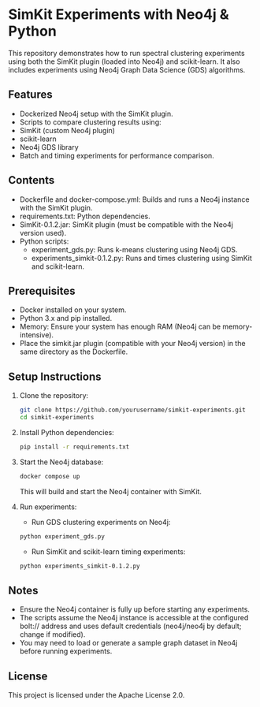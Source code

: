 # SimKit Experiments with Neo4j & Python

This repository demonstrates how to run spectral clustering experiments using both the SimKit plugin (loaded into Neo4j) and scikit-learn. It also includes experiments using Neo4j Graph Data Science (GDS) algorithms.

## Features
- Dockerized Neo4j setup with the SimKit plugin.
- Scripts to compare clustering results using:
- SimKit (custom Neo4j plugin)
- scikit-learn
- Neo4j GDS library
- Batch and timing experiments for performance comparison.

## Contents
- Dockerfile and docker-compose.yml: Builds and runs a Neo4j instance with the SimKit plugin.
- requirements.txt: Python dependencies.
- SimKit-0.1.2.jar: SimKit plugin (must be compatible with the Neo4j version used).
- Python scripts:
  - experiment_gds.py: Runs k-means clustering using Neo4j GDS.
  - experiments_simkit-0.1.2.py: Runs and times clustering using SimKit and scikit-learn.

## Prerequisites
- Docker installed on your system.
- Python 3.x and pip installed.
- Memory: Ensure your system has enough RAM (Neo4j can be memory-intensive).
- Place the simkit.jar plugin (compatible with your Neo4j version) in the same directory as the Dockerfile.

## Setup Instructions
1. Clone the repository:

    ```bash
    git clone https://github.com/yourusername/simkit-experiments.git
    cd simkit-experiments
    ```

2. Install Python dependencies:
    ```bash
    pip install -r requirements.txt
    ```

3. Start the Neo4j database:
    ```bash
    docker compose up
    ```

    This will build and start the Neo4j container with SimKit.


4. Run experiments:
   - Run GDS clustering experiments on Neo4j:
    ```bash
    python experiment_gds.py
    ```

   - Run SimKit and scikit-learn timing experiments:
    ```bash
    python experiments_simkit-0.1.2.py
    ```

## Notes
- Ensure the Neo4j container is fully up before starting any experiments.
- The scripts assume the Neo4j instance is accessible at the configured bolt:// address and uses default credentials (neo4j/neo4j by default; change if modified).
- You may need to load or generate a sample graph dataset in Neo4j before running experiments.

## License

This project is licensed under the Apache License 2.0.